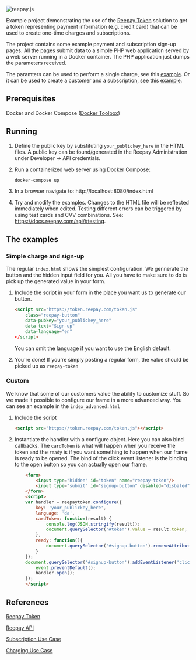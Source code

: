 ![reepay.js](https://docs.reepay.com/js/images/logo.png "reepay.js")

Example project demonstrating the use of the [Reepay Token](https://docs.reepay.com/token/) solution to get a token representing payment information (e.g. credit card) that can be used to create one-time charges and subscriptions.

The project contains some example payment and subscription sign-up pages. All the pages submit data to a simple PHP web application served by a web server running in a Docker container. The PHP application just dumps the parameters received. 

The paramters can be used to perform a single charge, see this [example](https://github.com/reepay/reepay-examples/wiki/One-time-charging). Or it can be used to create a customer and a subscription, see this [example](https://github.com/reepay/reepay-examples/wiki/Simple-subscription-handling#create-customer-and-subscription).

## Prerequisites

Docker and Docker Compose ([Docker Toolbox](https://www.docker.com/products/docker-toolbox))

## Running

1. Define the public key by substituting `your_publickey_here` in the HTML files. A public key can be found/generated in the Reepay Administration under Developer -> API credentials.

2. Run a containerized web server using Docker Compose:

    `docker-compose up`

3. In a browser navigate to: http://localhost:8080/index.html

4. Try and modify the examples. Changes to the HTML file will be reflected immediately when edited. Testing different errors can be triggered by using test cards and CVV combinations. See: https://docs.reepay.com/api/#testing.


## The examples

### Simple charge and sign-up

The regular `index.html` shows the simplest configuration. We gennerate the button and the hidden input field for you. All you have to make sure to do is pick up the generated value in your form.

1. Include the script in your form in the place you want us to generate our button.
    ```html
    <script src="https://token.reepay.com/token.js"
        class="reepay-button"
        data-pubkey="your_publickey_here"
        data-text="Sign-up"
        data-language="en"
    </script>
    ```
    You can omit the language if you want to use the English default.

2. You're done! If you're simply posting a regular form, the value should be picked up as `reepay-token`


### Custom

We know that some of our customers value the ability to customize stuff. So we made it possible to configure our frame in a more advanced way. You can see an example in the `index_advanced.html`

1. Include the script
    ```html
    <script src="https://token.reepay.com/token.js"></script>
    ```
2. Instantiate the handler with a configure object. Here you can also bind callbacks. The `cardToken` is what will happen when you receive the token and the `ready` is if you want something to happen when our frame is ready to be opened. The bind of the click event listener is the binding to the open button so you can actually open our frame.
    ```html
        <form>
            <input type="hidden" id="token" name="reepay-token"/>
            <input type="submit" id="signup-button" disabled="disbaled" value="Sign-up"/>
        </form>
        <script>
        var handler = reepaytoken.configure({
            key: 'your_publickey_here',
            language: 'da',
            cardToken: function(result) {
                console.log(JSON.stringify(result));
                document.querySelector('#token').value = result.token;
            },
            ready: function(){
                document.querySelector('#signup-button').removeAttribute('disabled');
            }
        });
        document.querySelector('#signup-button').addEventListener('click', function(event) {
            event.preventDefault();
            handler.open();
        });
        </script>
    ```


## References

[Reepay Token](https://docs.reepay.com/token/)

[Reepay API](https://docs.reepay.com/api/)

[Subscription Use Case](https://github.com/reepay/reepay-examples/wiki/Simple-subscription-handling)

[Charging Use Case](https://github.com/reepay/reepay-examples/wiki/One-time-charging)
